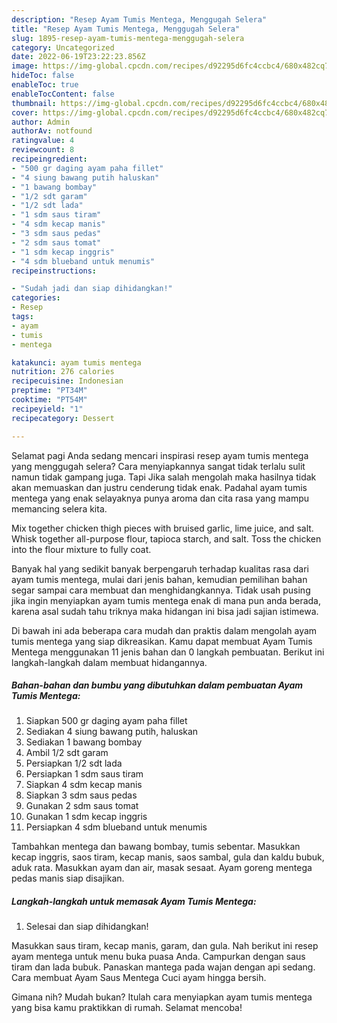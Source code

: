```yaml
---
description: "Resep Ayam Tumis Mentega, Menggugah Selera"
title: "Resep Ayam Tumis Mentega, Menggugah Selera"
slug: 1895-resep-ayam-tumis-mentega-menggugah-selera
category: Uncategorized
date: 2022-06-19T23:22:23.856Z
image: https://img-global.cpcdn.com/recipes/d92295d6fc4ccbc4/680x482cq70/ayam-tumis-mentega-foto-resep-utama.jpg
hideToc: false
enableToc: true
enableTocContent: false
thumbnail: https://img-global.cpcdn.com/recipes/d92295d6fc4ccbc4/680x482cq70/ayam-tumis-mentega-foto-resep-utama.jpg
cover: https://img-global.cpcdn.com/recipes/d92295d6fc4ccbc4/680x482cq70/ayam-tumis-mentega-foto-resep-utama.jpg
author: Admin
authorAv: notfound
ratingvalue: 4
reviewcount: 8
recipeingredient:
- "500 gr daging ayam paha fillet"
- "4 siung bawang putih haluskan"
- "1 bawang bombay"
- "1/2 sdt garam"
- "1/2 sdt lada"
- "1 sdm saus tiram"
- "4 sdm kecap manis"
- "3 sdm saus pedas"
- "2 sdm saus tomat"
- "1 sdm kecap inggris"
- "4 sdm blueband untuk menumis"
recipeinstructions:

- "Sudah jadi dan siap dihidangkan!"
categories:
- Resep
tags:
- ayam
- tumis
- mentega

katakunci: ayam tumis mentega 
nutrition: 276 calories
recipecuisine: Indonesian
preptime: "PT34M"
cooktime: "PT54M"
recipeyield: "1"
recipecategory: Dessert

---
```



Selamat pagi Anda sedang mencari inspirasi resep ayam tumis mentega yang menggugah selera? Cara menyiapkannya sangat tidak terlalu sulit namun tidak gampang juga. Tapi Jika salah mengolah maka hasilnya tidak akan memuaskan dan justru cenderung tidak enak. Padahal ayam tumis mentega yang enak selayaknya punya aroma dan cita rasa yang mampu memancing selera kita.


Mix together chicken thigh pieces with bruised garlic, lime juice, and salt. Whisk together all-purpose flour, tapioca starch, and salt. Toss the chicken into the flour mixture to fully coat.

Banyak hal yang sedikit banyak berpengaruh terhadap kualitas rasa dari ayam tumis mentega, mulai dari jenis bahan, kemudian pemilihan bahan segar sampai cara membuat dan menghidangkannya. Tidak usah pusing jika ingin menyiapkan ayam tumis mentega enak di mana pun anda berada, karena asal sudah tahu triknya maka hidangan ini bisa jadi sajian istimewa.


Di bawah ini ada beberapa cara mudah dan praktis dalam mengolah ayam tumis mentega yang siap dikreasikan. Kamu dapat membuat Ayam Tumis Mentega menggunakan 11 jenis bahan dan 0 langkah pembuatan. Berikut ini langkah-langkah dalam membuat hidangannya.

<!--inarticleads1-->

##### Bahan-bahan dan bumbu yang dibutuhkan dalam pembuatan Ayam Tumis Mentega:

1. Siapkan 500 gr daging ayam paha fillet
1. Sediakan 4 siung bawang putih, haluskan
1. Sediakan 1 bawang bombay
1. Ambil 1/2 sdt garam
1. Persiapkan 1/2 sdt lada
1. Persiapkan 1 sdm saus tiram
1. Siapkan 4 sdm kecap manis
1. Siapkan 3 sdm saus pedas
1. Gunakan 2 sdm saus tomat
1. Gunakan 1 sdm kecap inggris
1. Persiapkan 4 sdm blueband untuk menumis


Tambahkan mentega dan bawang bombay, tumis sebentar. Masukkan kecap inggris, saos tiram, kecap manis, saos sambal, gula dan kaldu bubuk, aduk rata. Masukkan ayam dan air, masak sesaat. Ayam goreng mentega pedas manis siap disajikan. 

<!--inarticleads2-->

##### Langkah-langkah untuk memasak Ayam Tumis Mentega:


1. Selesai dan siap dihidangkan!

Masukkan saus tiram, kecap manis, garam, dan gula. Nah berikut ini resep ayam mentega untuk menu buka puasa Anda. Campurkan dengan saus tiram dan lada bubuk. Panaskan mantega pada wajan dengan api sedang. Cara membuat Ayam Saus Mentega Cuci ayam hingga bersih. 

Gimana nih? Mudah bukan? Itulah cara menyiapkan ayam tumis mentega yang bisa kamu praktikkan di rumah. Selamat mencoba!
